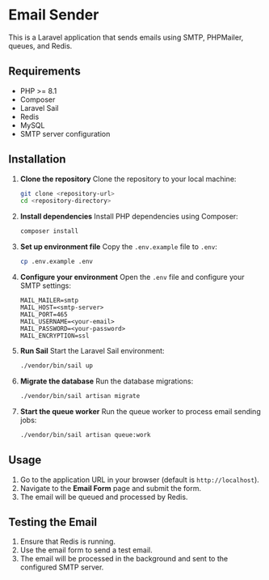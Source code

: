 # Email Sender

This is a Laravel application that sends emails using SMTP, PHPMailer, queues, and Redis.

## Requirements

- PHP >= 8.1
- Composer
- Laravel Sail
- Redis
- MySQL
- SMTP server configuration

## Installation

1. **Clone the repository**
   Clone the repository to your local machine:
   ```bash
   git clone <repository-url>
   cd <repository-directory>
   ```

2. **Install dependencies**
   Install PHP dependencies using Composer:
   ```bash
   composer install
   ```

3. **Set up environment file**
   Copy the `.env.example` file to `.env`:
   ```bash
   cp .env.example .env
   ```

4. **Configure your environment**
   Open the `.env` file and configure your SMTP settings:
   ```env
   MAIL_MAILER=smtp
   MAIL_HOST=<smtp-server>
   MAIL_PORT=465
   MAIL_USERNAME=<your-email>
   MAIL_PASSWORD=<your-password>
   MAIL_ENCRYPTION=ssl
   ```

5. **Run Sail**
   Start the Laravel Sail environment:
   ```bash
   ./vendor/bin/sail up
   ```

6. **Migrate the database**
   Run the database migrations:
   ```bash
   ./vendor/bin/sail artisan migrate
   ```

7. **Start the queue worker**
   Run the queue worker to process email sending jobs:
   ```bash
   ./vendor/bin/sail artisan queue:work
   ```

## Usage

1. Go to the application URL in your browser (default is `http://localhost`).
2. Navigate to the **Email Form** page and submit the form.
3. The email will be queued and processed by Redis.

## Testing the Email

1. Ensure that Redis is running.
2. Use the email form to send a test email.
3. The email will be processed in the background and sent to the configured SMTP server.

